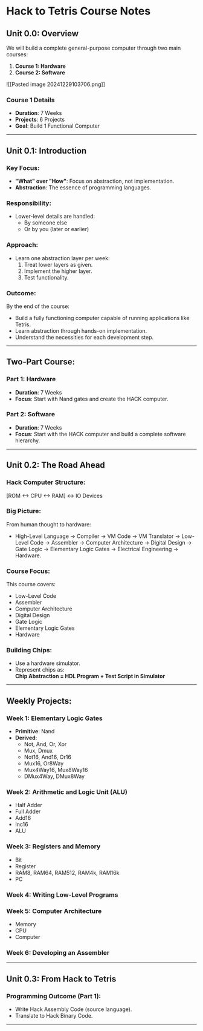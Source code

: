 




# Hack to Tetris Course Notes

## Unit 0.0: Overview
We will build a complete general-purpose computer through two main courses:
1. **Course 1: Hardware**
2. **Course 2: Software**

![[Pasted image 20241229103706.png]]
### Course 1 Details
- **Duration**: 7 Weeks  
- **Projects**: 6 Projects  
- **Goal**: Build 1 Functional Computer  

---

## Unit 0.1: Introduction
### Key Focus:
- **"What" over "How"**: Focus on abstraction, not implementation.
- **Abstraction**: The essence of programming languages.  

### Responsibility:
- Lower-level details are handled:
  - By someone else
  - Or by you (later or earlier)

### Approach:
- Learn one abstraction layer per week:
  1. Treat lower layers as given.
  2. Implement the higher layer.
  3. Test functionality.  

### Outcome:
By the end of the course:
- Build a fully functioning computer capable of running applications like Tetris.
- Learn abstraction through hands-on implementation.
- Understand the necessities for each development step.

---

## Two-Part Course:
### **Part 1: Hardware**
- **Duration**: 7 Weeks  
- **Focus**: Start with Nand gates and create the HACK computer.

### **Part 2: Software**
- **Duration**: 7 Weeks  
- **Focus**: Start with the HACK computer and build a complete software hierarchy.  

---

## Unit 0.2: The Road Ahead
### Hack Computer Structure:
[ROM <-> CPU <-> RAM] <-> IO Devices

### Big Picture:
From human thought to hardware:  
- High-Level Language -> Compiler -> VM Code -> VM Translator -> Low-Level Code -> Assembler -> Computer Architecture -> Digital Design -> Gate Logic -> Elementary Logic Gates -> Electrical Engineering -> Hardware.  

### Course Focus:
This course covers:
- Low-Level Code
- Assembler
- Computer Architecture
- Digital Design
- Gate Logic
- Elementary Logic Gates
- Hardware

### Building Chips:
- Use a hardware simulator.
- Represent chips as:  
  **Chip Abstraction = HDL Program + Test Script in Simulator**

---

## Weekly Projects:
### Week 1: Elementary Logic Gates
- **Primitive**: Nand  
- **Derived**:  
  - Not, And, Or, Xor  
  - Mux, Dmux  
  - Not16, And16, Or16  
  - Mux16, Or8Way  
  - Mux4Way16, Mux8Way16  
  - DMux4Way, DMux8Way  

### Week 2: Arithmetic and Logic Unit (ALU)
- Half Adder  
- Full Adder  
- Add16  
- Inc16  
- ALU  

### Week 3: Registers and Memory
- Bit  
- Register  
- RAM8, RAM64, RAM512, RAM4k, RAM16k  
- PC  

### Week 4: Writing Low-Level Programs

### Week 5: Computer Architecture
- Memory  
- CPU  
- Computer  

### Week 6: Developing an Assembler

---

## Unit 0.3: From Hack to Tetris
### Programming Outcome (Part 1):
- Write Hack Assembly Code (source language).  
- Translate to Hack Binary Code.  

---
